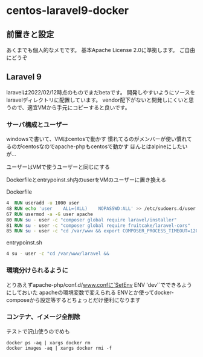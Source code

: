 # centos-laravel9-docker

## 前置きと設定

あくまでも個人的なメモです。
基本Apache License 2.0に準拠します。
ご自由にどうぞ

## Laravel 9

laravelは2022/02/12時点のものでまだbetaです。
開発しやすいようにソースをlaravelディレクトリに配置しています。
vendor配下がないと開発しにくいと思うので、適宜VMから手元にコピーすると良いです。

### サーバ構成とユーザー

windowsで書いて、VMはcentosで動かす
慣れてるのがメンバーが使い慣れてるのがcentosなのでapache-phpもcentosで動かす
ほんとはalpineにしたいが…

ユーザーはVMで使うユーザーと同じにする

Dockerfileとentrypoinst.sh内のuserをVMのユーザーに置き換える

Dockerfile
```Dockerfile
4  RUN useradd -u 1000 user
48 RUN echo 'user    ALL=(ALL)    NOPASSWD:ALL' >> /etc/sudoers.d/user
67 RUN usermod -a -G user apache
80 RUN su - user -c "composer global require laravel/installer"
81 RUN su - user -c "composer global require fruitcake/laravel-cors"
85 RUN su - user -c "cd /var/www && export COMPOSER_PROCESS_TIMEOUT=1200;composer clear-cache && \
```

entrypoinst.sh
```entrypoinst.sh
4 su - user -c "cd /var/www/laravel &&
```

### 環境分けられるように

とりあえずapache-php/conf.d/www.confに`SetEnv ENV 'dev'`でできるようにしておいた
apacheの環境変数で変えられる
ENVとか使ってdocker-composeから設定等するとちょっとだけ便利になります

### コンテナ、イメージ全削除

テストで沢山使うのでめも
```
docker ps -aq | xargs docker rm
docker images -aq | xargs docker rmi -f
```
